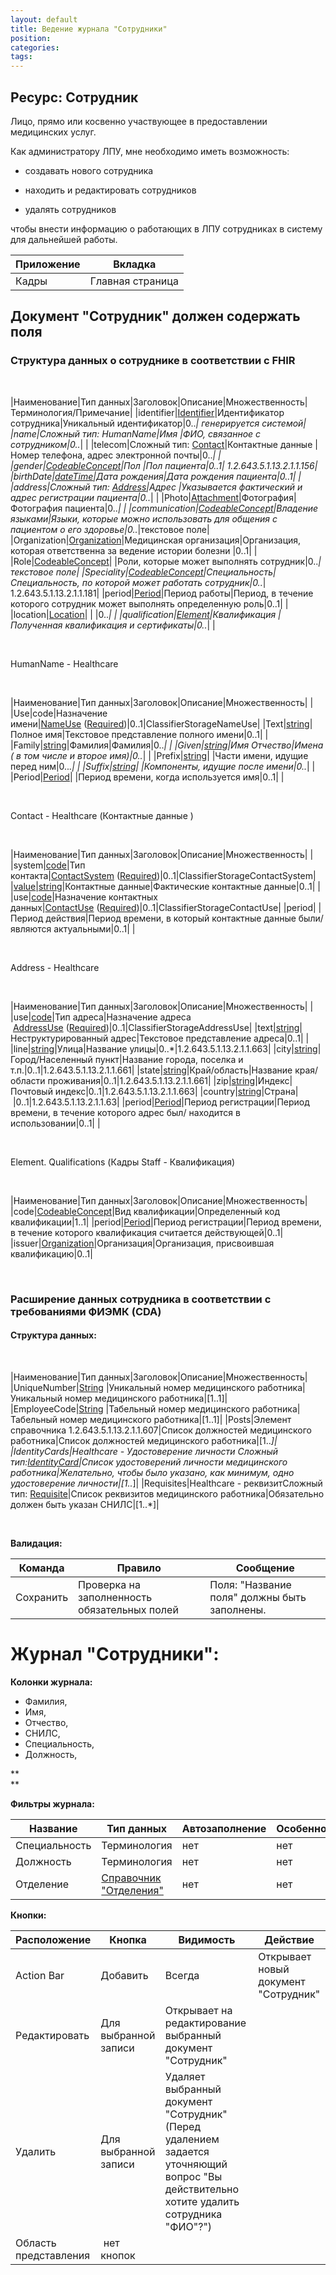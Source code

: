 ```yaml
---
layout: default
title: Ведение журнала "Сотрудники"
position: 
categories: 
tags: 
---
```


## Ресурс: Сотрудник

Лицо, прямо или косвенно участвующее в предоставлении медицинских услуг.

  
Как администратору ЛПУ, мне необходимо иметь возможность:

* создавать нового сотрудника

* находить и редактировать сотрудников

* удалять сотрудников

чтобы внести информацию о работающих в ЛПУ сотрудниках в систему для дальнейшей работы.

|Приложение|Вкладка|
|----------|-------|
|Кадры|Главная страница|

## Документ "Сотрудник" должен содержать поля

### Структура данных о сотруднике в соответствии с FHIR

 

|Наименование|Тип данных|Заголовок|Описание|Множественность|Терминология/Примечание|
|identifier|[Identifier](http://fhir-ru.github.io/datatypes.html#Identifier)|Идентификатор сотрудника|Уникальный идентификатор|0..*| генерируется системой|
|name|Сложный тип: HumanName|Имя |ФИО, связанное с сотрудником|0..*| |
|telecom|Сложный тип: [Contact](https://docs.google.com/a/infinnity.ru/document/d/1U8BNtB4ntnMrZzQ9MMDSjuhCJWTbMf0vSCPJxLkGfZg/edit#heading=h.gjdgxs)|Контактные данные |Номер телефона, адрес электронной почты|0..*| |
|gender|[CodeableConcept](http://fhir-ru.github.io/datatypes.html#CodeableConcept)|Пол |Пол пациента|0..1| 1.2.643.5.1.13.2.1.1.156|
|birthDate|[dateTime](http://fhir-ru.github.io/datatypes.html#dateTime)|Дата рождения|Дата рождения пациента|0..1| |
|address|Сложный тип: [Address](https://docs.google.com/a/infinnity.ru/document/d/1U8BNtB4ntnMrZzQ9MMDSjuhCJWTbMf0vSCPJxLkGfZg/edit#heading=h.30j0zll)|Адрес |Указывается фактический и адрес регистрации пациента|0..*| |
|Photo|[Attachment](http://fhir-ru.github.io/datatypes.html#Attachment)|Фотография|Фотография пациента|0..*| |
|communication|[CodeableConcept](http://fhir-ru.github.io/datatypes.html#CodeableConcept)|Владение языками|Языки, которые можно использовать для общения с пациентом о его здоровье|0..*|текстовое поле|
|Organization|[Organization](http://fhir-ru.github.io/organization.html)|Медицинская организация|Организация, которая ответственна за ведение истории болезни |0..1| |
|Role|[CodeableConcept](http://fhir-ru.github.io/datatypes.html#CodeableConcept)| |Роли, которые может выполнять сотрудник|0..*|текстовое поле|
|Speciality|[CodeableConcept](http://fhir-ru.github.io/datatypes.html#CodeableConcept)|Специальность|Специальность, по которой может работать сотрудник|0..*| 1.2.643.5.1.13.2.1.1.181|
|period|[Period](http://fhir-ru.github.io/datatypes.html#Period)|Период работы|Период, в течение которого сотрудник может выполнять определенную роль|0..1| |
|location|[Location](http://fhir-ru.github.io/location.html)| | |0..*| |
|qualification|[Element](https://docs.google.com/a/infinnity.ru/document/d/1U8BNtB4ntnMrZzQ9MMDSjuhCJWTbMf0vSCPJxLkGfZg/edit#heading=h.1fob9te)|Квалификация |Полученная квалификация и сертификаты|0..*| |

 

HumanName - Healthcare

 

|Наименование|Тип данных|Заголовок|Описание|Множественность| |
|Use|code|Назначение имени|[NameUse](http://fhir-ru.github.io/name-use.html) ([Required](http://fhir-ru.github.io/terminologies.html#used))|0..1|ClassifierStorageNameUse|
|Text|[string](http://fhir-ru.github.io/datatypes.html#string)|Полное имя|Текстовое представление полного имени|0..1| |
|Family|[string](http://fhir-ru.github.io/datatypes.html#string)|Фамилия|Фамилия|0..*| |
|Given|[string](http://fhir-ru.github.io/datatypes.html#string)|Имя Отчество|Имена ( в том числе и второе имя)|0..*| |
|Prefix|[string](http://fhir-ru.github.io/datatypes.html#string)| |Части имени, идущие перед ним|0..*.| |
|Suffix|[string](http://fhir-ru.github.io/datatypes.html#string)| |Компоненты, идущие после имени|0..*| |
|Period|[Period](http://fhir-ru.github.io/datatypes.html#Period)| |Период времени, когда используется имя|0..1| |

 

Contact - Healthcare (Контактные данные )

 

|Наименование|Тип данных|Заголовок|Описание|Множественность| |
|system|[code](http://fhir-ru.github.io/datatypes.html#code)|Тип контакта|[ContactSystem](http://fhir-ru.github.io/contact-system.html) ([Required](http://fhir-ru.github.io/terminologies.html#used))|0..1|ClassifierStorageContactSystem|
|[value](http://fhir-ru.github.io/contact-system.html)|[str](http://fhir-ru.github.io/contact-system.html)[ing](http://fhir-ru.github.io/datatypes.html#string)|Контактные данные|Фактические контактные данные|0..1| |
|use|[code](http://fhir-ru.github.io/datatypes.html#code)|Назначение контактных данных|[ContactUse](http://fhir-ru.github.io/contact-use.html) ([Required](http://fhir-ru.github.io/terminologies.html#used))|0..1|ClassifierStorageContactUse|
|period| |Период действия|Период времени, в который контактные данные были/являются актуальными|0..1| |

 

Address - Healthcare

 

|Наименование|Тип данных|Заголовок|Описание|Множественность| |
|use|[code](http://fhir-ru.github.io/datatypes.html#code)|Тип адреса|Назначение адреса  [AddressUse](http://fhir-ru.github.io/address-use.html) ([Required](http://fhir-ru.github.io/terminologies.html#used))|0..1|ClassifierStorageAddressUse|
|text|[string](http://fhir-ru.github.io/datatypes.html#string)|Неструктурированный адрес|Текстовое представление адреса|0..1| |
|line|[string](http://fhir-ru.github.io/datatypes.html#string)|Улица|Название улицы|0..*|1.2.643.5.1.13.2.1.1.663|
|city|[string](http://fhir-ru.github.io/datatypes.html#string)|Город/Населенный пункт|Название города, поселка и т.п.|0..1|1.2.643.5.1.13.2.1.1.661|
|state|[string](http://fhir-ru.github.io/datatypes.html#string)|Край/область|Название края/области проживания|0..1|1.2.643.5.1.13.2.1.1.661|
|zip|[string](http://fhir-ru.github.io/datatypes.html#string)|Индекс|Почтовый индекс|0..1|1.2.643.5.1.13.2.1.1.663|
|country|[string](http://fhir-ru.github.io/datatypes.html#string)|Страна| |0..1|1.2.643.5.1.13.2.1.1.63|
|period|[Period](http://fhir-ru.github.io/datatypes.html#Period)|Период регистрации|Период времени, в течение которого адрес был/ находится в использовании|0..1| |

 

Element. Qualifications (Кадры Staff - Квалификация)

 

|Наименование|Тип данных|Заголовок|Описание|Множественность|
|code|[CodeableConcept](http://fhir-ru.github.io/datatypes.html#CodeableConcept)|Вид квалификации|Определенный код квалификации|1..1|
|period|[Period](http://fhir-ru.github.io/datatypes.html#Period)|Период регистрации|Период времени, в течение которого квалификация считается действующей|0..1|
|issuer|[Organization](http://fhir-ru.github.io/organization.html)|Организация|Организация, присвоившая квалификацию|0..1|

 

### Расширение данных сотрудника в соответствии с требованиями ФИЭМК (CDA)

#### Структура данных:

 

|Наименование|Тип данных|Заголовок|Описание|Множественность|
|UniqueNumber|[String](http://knowledge:8081/pages/createpage.action?spaceKey=MC&title=%D0%A2%D0%B8%D0%BF%D1%8B+%D0%B4%D0%B0%D0%BD%D0%BD%D1%8B%D1%85&linkCreation=true&fromPageId=39485454) |Уникальный номер медицинского работника|Уникальный номер медицинского работника|[1..1]|
|EmployeeCode|[String](http://knowledge:8081/pages/createpage.action?spaceKey=MC&title=%D0%A2%D0%B8%D0%BF%D1%8B+%D0%B4%D0%B0%D0%BD%D0%BD%D1%8B%D1%85&linkCreation=true&fromPageId=39485454) |Табельный номер медицинского работника|Табельный номер медицинского работника|[1..1]|
|Posts|Элемент справочника 1.2.643.5.1.13.2.1.1.607|Список должностей медицинского работника|Список должностей медицинского работника|[1..*]|
|IdentityCards|Healthcare - Удостоверение личности Сложный тип:[IdentityCard](http://knowledge:8081/display/MC/IdentityCard)|Список удостоверений личности медицинского работника|Желательно, чтобы было указано, как минимум, одно удостоверение личности|[1..*]|
|Requisites|Healthcare - реквизитСложный тип: [Requisite](http://knowledge:8081/display/MC/Requisite)|Список реквизитов медицинского работника|Обязательно должен быть указан СНИЛС|[1..*]|

 

**Валидация:**

|Команда|Правило|Сообщение|
|-------|-------|---------|
|Сохранить|Проверка на заполненность обязательных полей|Поля: "Название поля" должны быть заполнены.|

  
  


# Журнал "Сотрудники":

**Колонки журнала:**

* Фамилия,
* Имя,
* Отчество,
* СНИЛС,
* Специальность,
* Должность,  
  


**  
**

**Фильтры журнала:**

|Название|Тип данных|Автозаполнение|Особенности|
|--------|----------|--------------|-----------|
|Специальность|Терминология|нет|нет|
|Должность|Терминология|нет|нет|
|Отделение|[Справочник "Отделения"](http://knowledge:8081/pages/viewpage.action?pageId=49250352)|нет|нет|

**Кнопки:**

|Расположение|Кнопка|Видимость|Действие|
|------------|------|---------|--------|
|Action Bar|Добавить|Всегда|Открывает новый документ "Сотрудник"|
|Редактировать|Для выбранной записи|Открывает на редактирование выбранный документ "Сотрудник"|
|Удалить|Для выбранной записи|Удаляет выбранный документ "Сотрудник" (Перед удалением задается уточняющий вопрос "Вы действительно хотите удалить сотрудника "ФИО"?")|
|Область представления| нет кнопок| | |

 

